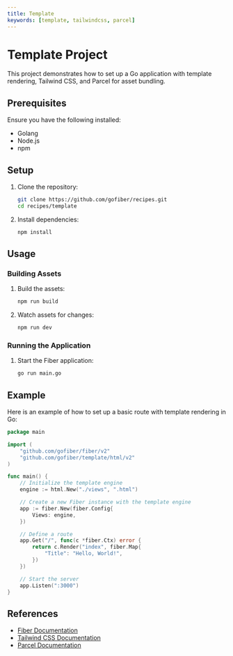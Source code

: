 ```yaml
---
title: Template
keywords: [template, tailwindcss, parcel]
---
```


# Template Project

This project demonstrates how to set up a Go application with template rendering, Tailwind CSS, and Parcel for asset bundling.

## Prerequisites

Ensure you have the following installed:

- Golang
- Node.js
- npm

## Setup

1. Clone the repository:
    ```sh
    git clone https://github.com/gofiber/recipes.git
    cd recipes/template
    ```

2. Install dependencies:
    ```sh
    npm install
    ```

## Usage

### Building Assets

1. Build the assets:
    ```sh
    npm run build
    ```

2. Watch assets for changes:
    ```sh
    npm run dev
    ```

### Running the Application

1. Start the Fiber application:
    ```sh
    go run main.go
    ```

## Example

Here is an example of how to set up a basic route with template rendering in Go:

```go
package main

import (
    "github.com/gofiber/fiber/v2"
    "github.com/gofiber/template/html/v2"
)

func main() {
    // Initialize the template engine
    engine := html.New("./views", ".html")

    // Create a new Fiber instance with the template engine
    app := fiber.New(fiber.Config{
        Views: engine,
    })

    // Define a route
    app.Get("/", func(c *fiber.Ctx) error {
        return c.Render("index", fiber.Map{
            "Title": "Hello, World!",
        })
    })

    // Start the server
    app.Listen(":3000")
}
```

## References

- [Fiber Documentation](https://docs.gofiber.io)
- [Tailwind CSS Documentation](https://tailwindcss.com/docs)
- [Parcel Documentation](https://parceljs.org/docs)
